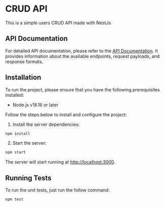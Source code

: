 # CRUD API

This is a simple users CRUD API made with NestJs

## API Documentation

For detailed API documentation, please refer to the [API Documentation](https://documenter.getpostman.com/view/1241471/2s93z3ekKA). It provides information about the available endpoints, request payloads, and response formats.

## Installation

To run the project, please ensure that you have the following prerequisites installed:

- Node.js v18.16 or later

Follow the steps below to install and configure the project:

1. Install the server dependencies:

```bash
npm install
```

2. Start the server:

```bash
npm start
```

The server will start running at <http://localhost:3000>.

## Running Tests

To run the unit tests, just run the follow command:

```bash
npm test
```
